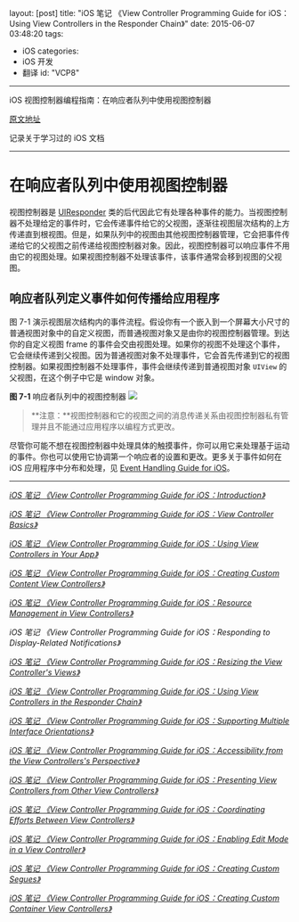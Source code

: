 layout: [post]
title: "iOS 笔记 《View Controller Programming Guide for iOS：Using View Controllers in the Responder Chain》"
date: 2015-06-07 03:48:20
tags: 
- iOS
categories: 
- iOS 开发
- 翻译
id: "VCP8"

---

iOS 视图控制器编程指南：在响应者队列中使用视图控制器


<!-- more -->

[原文地址](https://developer.apple.com/library/ios/featuredarticles/ViewControllerPGforiPhoneOS/Introduction/Introduction.html#//apple_ref/doc/uid/TP40007457-CH1-SW1)

记录关于学习过的 iOS 文档

---

# 在响应者队列中使用视图控制器

视图控制器是 [UIResponder](https://developer.apple.com/library/ios/documentation/UIKit/Reference/UIResponder_Class/index.html#//apple_ref/occ/cl/UIResponder) 类的后代因此它有处理各种事件的能力。当视图控制器不处理给定的事件时，它会传递事件给它的父视图，逐渐往视图层次结构的上方传递直到根视图。但是，如果队列中的视图由其他视图控制器管理，它会把事件传递给它的父视图之前传递给视图控制器对象。因此，视图控制器可以响应事件不用由它的视图处理。如果视图控制器不处理该事件，该事件通常会移到视图的父视图。

## 响应者队列定义事件如何传播给应用程序

图 7-1 演示视图层次结构内的事件流程。假设你有一个嵌入到一个屏幕大小尺寸的普通视图对象中的自定义视图，而普通视图对象又是由你的视图控制器管理。到达你的自定义视图 frame 的事件会交由视图处理。如果你的视图不处理这个事件，它会继续传递到父视图。因为普通视图对象不处理事件，它会首先传递到它的视图控制器。如果视图控制器不处理事件，事件会继续传递到普通视图对象 `UIView` 的父视图，在这个例子中它是 window 对象。

**图 7-1** 响应者队列中的视图控制器
![](./event_passing_2x.png)

> **注意：**视图控制器和它的视图之间的消息传递关系由视图控制器私有管理并且不能通过应用程序以编程方式更改。

尽管你可能不想在视图控制器中处理具体的触摸事件，你可以用它来处理基于运动的事件。你也可以使用它协调第一个响应者的设置和更改。更多关于事件如何在 iOS 应用程序中分布和处理，见 [Event Handling Guide for iOS](https://developer.apple.com/library/ios/documentation/EventHandling/Conceptual/EventHandlingiPhoneOS/Introduction/Introduction.html#//apple_ref/doc/uid/TP40009541)。

---

[*iOS 笔记 《View Controller Programming Guide for iOS：Introduction》*](../VCP0) 

[*iOS 笔记 《View Controller Programming Guide for iOS：View Controller Basics》*](../VCP1) 

[*iOS 笔记 《View Controller Programming Guide for iOS：Using View Controllers in Your App》*](../VCP2) 

[*iOS 笔记 《View Controller Programming Guide for iOS：Creating Custom Content View Controllers》*](../VCP3)

[*iOS 笔记 《View Controller Programming Guide for iOS：Resource Management in View Controllers》*](../VCP4) 

*iOS 笔记 《View Controller Programming Guide for iOS：Responding to Display-Related Notifications》*

[*iOS 笔记 《View Controller Programming Guide for iOS：Resizing the View Controller's Views》*](../VCP6) 

[*iOS 笔记 《View Controller Programming Guide for iOS：Using View Controllers in the Responder Chain》*](../VCP7) 

[*iOS 笔记 《View Controller Programming Guide for iOS：Supporting Multiple Interface Orientations》*](../VCP8) 

[*iOS 笔记 《View Controller Programming Guide for iOS：Accessibility from the View Controllers's Perspective》*](../VCP9) 

[*iOS 笔记 《View Controller Programming Guide for iOS：Presenting View Controllers from Other View Controllers》*](../VCP10) 

[*iOS 笔记 《View Controller Programming Guide for iOS：Coordinating Efforts Between View Controllers》*](../VCP11) 

[*iOS 笔记 《View Controller Programming Guide for iOS：Enabling Edit Mode in a View Controller》*](../VCP12) 

[*iOS 笔记 《View Controller Programming Guide for iOS：Creating Custom Segues》*](../VCP13) 

[*iOS 笔记 《View Controller Programming Guide for iOS：Creating Custom Container View Controllers》*](../VCP14)


